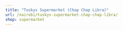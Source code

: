 ```yaml
---
title: "Tuskys Supermarket (Chap Chap Libra)"
url: /nairobi/tuskys-supermarket-chap-chap-libra/
shop: supermarket
---
```

